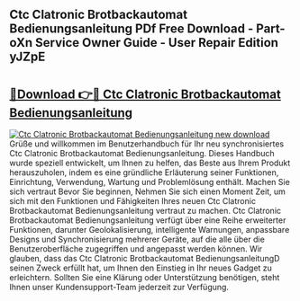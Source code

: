 ## Ctc Clatronic Brotbackautomat Bedienungsanleitung PDf Free Download - Part-oXn Service Owner Guide - User Repair Edition yJZpE

# <h2><a href="http://df5ksb.blite.top/?on=Ctc+Clatronic+Brotbackautomat+Bedienungsanleitung">🔗Download 👉🔴 Ctc Clatronic Brotbackautomat Bedienungsanleitung</a></h2>

[![Ctc Clatronic Brotbackautomat Bedienungsanleitung new download](https://i.imgur.com/lujVjoI.png)](http://df5ksb.blite.top/?on=Ctc+Clatronic+Brotbackautomat+Bedienungsanleitung)
Grüße und willkommen im Benutzerhandbuch für Ihr neu synchronisiertes Ctc Clatronic Brotbackautomat Bedienungsanleitung. Dieses Handbuch wurde speziell entwickelt, um Ihnen zu helfen, das Beste aus Ihrem Produkt herauszuholen, indem es eine gründliche Erläuterung seiner Funktionen, Einrichtung, Verwendung, Wartung und Problemlösung enthält. Machen Sie sich vertraut Bevor Sie beginnen, Nehmen Sie sich einen Moment Zeit, um sich mit den Funktionen und Fähigkeiten Ihres neuen Ctc Clatronic Brotbackautomat Bedienungsanleitung vertraut zu machen. Ctc Clatronic Brotbackautomat Bedienungsanleitung verfügt über eine Reihe erweiterter Funktionen, darunter Geolokalisierung, intelligente Warnungen, anpassbare Designs und Synchronisierung mehrerer Geräte, auf die alle über die Benutzeroberfläche zugegriffen und angepasst werden können. Wir glauben, dass das Ctc Clatronic Brotbackautomat BedienungsanleitungD seinen Zweck erfüllt hat, um Ihnen den Einstieg in Ihr neues Gadget zu erleichtern. Sollten Sie eine Klärung oder Unterstützung benötigen, steht Ihnen unser Kundensupport-Team jederzeit zur Verfügung.
